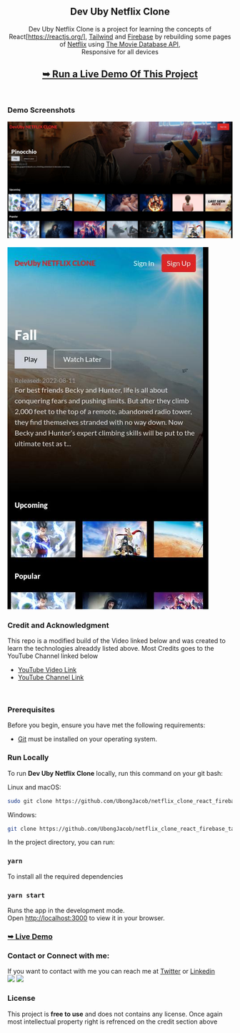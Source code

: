 <div align="center">
  <h2 align="center">Dev Uby Netflix Clone</h2>

Dev Uby Netflix Clone is a project for learning the concepts of React[https://reactjs.org/], [Tailwind](https://tailwindcss.com/) and [Firebase](https://firebase.google.com/) by rebuilding some pages of [Netflix](https://www.netflix.com/) using [The Movie Database API](https://www.themoviedb.org/), <br />Responsive for all devices

## <a href="https://neflix-clone-react-tailwind.web.app"><strong>➥ Run a Live Demo Of This Project </strong></a>

</div>

<br />

### Demo Screenshots

<div background-color="red" >
<img src="./src/demo-images/desktop.jpg" alt="Desktop Demo">
<br/>
<br/>
<img src="./src/demo-images/mobile.jpg" alt="Mobile Demo">
</div>

### Credit and Acknowledgment

This repo is a modified build of the Video linked below and was created to learn the technologies alreaddy listed above. Most Credits goes to the YouTube Channel linked below

- [YouTube Video Link](https://youtu.be/ATz8wg6sg30)
- [YouTube Channel Link](https://www.youtube.com/channel/UCmT9TwcIb_yAe7-Uqhn3fBA)

<br/>

### Prerequisites

Before you begin, ensure you have met the following requirements:

- [Git](https://git-scm.com/downloads 'Download Git') must be installed on your operating system.

### Run Locally

To run **Dev Uby Netflix Clone** locally, run this command on your git bash:

Linux and macOS:

```bash
sudo git clone https://github.com/UbongJacob/netflix_clone_react_firebase_tailwind.git
```

Windows:

```bash
git clone https://github.com/UbongJacob/netflix_clone_react_firebase_tailwind.git
```

In the project directory, you can run:

### `yarn`
To install all the required dependencies

### `yarn start`

Runs the app in the development mode.\
Open [http://localhost:3000](http://localhost:3000) to view it in your browser.

### <a href="https://neflix-clone-react-tailwind.web.appp"><strong>➥ Live Demo</strong></a>

### Contact or Connect with me:

If you want to contact with me you can reach me at [Twitter](https://www.twitter.com/ubonggjacob) or [Linkedin](https://www.linkedin.com/in/ubonggjacob)
<br />
<a href = "https://www.linkedin.com/in/ubonggjacob"><img src="https://img.icons8.com/fluent/48/000000/linkedin.png"/></a>
<a href = "https://twitter.com/UbonggJacob"><img src="https://img.icons8.com/fluent/48/000000/twitter.png"/></a>

### License

This project is **free to use** and does not contains any license. Once again most intellectual property right is refrenced on the credit section above






